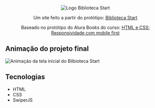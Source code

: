 <p align="center"> <img src="https://raw.githubusercontent.com/silviosnjr/BibliotecaStart/5a7bd30bc268b6293a5f510e7f3d600638145f3c/img/Logo.svg" alt="Logo Biblioteca Start"> </p>
<p align="center">Um site feito a partir do protótipo: <a href="https://www.figma.com/file/KzKSHdH3IipUMuZ4rQAjwk/BibliotecaStart">Biblioteca Start</a></p>
<p align="center">Baseado no protótipo do Alura Books do curso: <a href="https://cursos.alura.com.br/course/html-css-responsividade-com-mobile-first">HTML e CSS: Responsividade com mobile first</a></p>

## Animação do projeto final
![Animação da tela inicial do Bilbioteca Start](https://github.com/silviosnjr/BibliotecaStart/blob/main/apresetacao_site_repositorio.gif)

## Tecnologias
* HTML
* CSS
* SwiperJS
